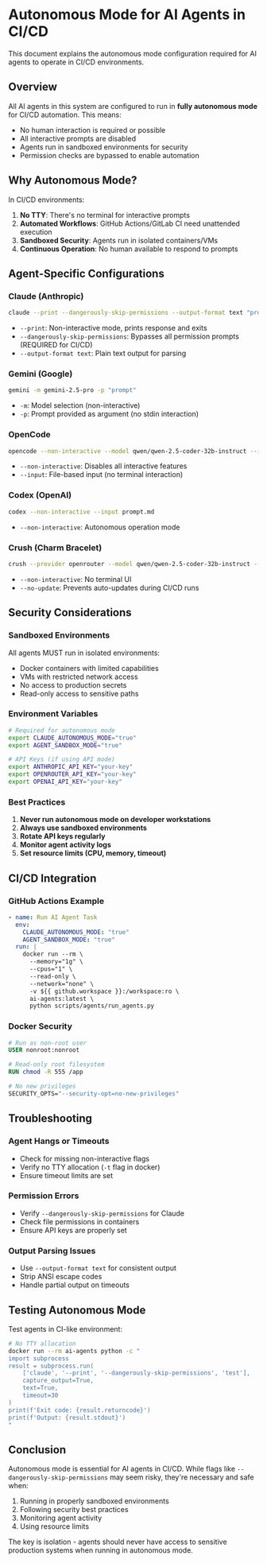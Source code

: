 # Autonomous Mode for AI Agents in CI/CD

This document explains the autonomous mode configuration required for AI agents to operate in CI/CD environments.

## Overview

All AI agents in this system are configured to run in **fully autonomous mode** for CI/CD automation. This means:

- No human interaction is required or possible
- All interactive prompts are disabled
- Agents run in sandboxed environments for security
- Permission checks are bypassed to enable automation

## Why Autonomous Mode?

In CI/CD environments:
1. **No TTY**: There's no terminal for interactive prompts
2. **Automated Workflows**: GitHub Actions/GitLab CI need unattended execution
3. **Sandboxed Security**: Agents run in isolated containers/VMs
4. **Continuous Operation**: No human available to respond to prompts

## Agent-Specific Configurations

### Claude (Anthropic)
```bash
claude --print --dangerously-skip-permissions --output-format text "prompt"
```
- `--print`: Non-interactive mode, prints response and exits
- `--dangerously-skip-permissions`: Bypasses all permission prompts (REQUIRED for CI/CD)
- `--output-format text`: Plain text output for parsing

### Gemini (Google)
```bash
gemini -m gemini-2.5-pro -p "prompt"
```
- `-m`: Model selection (non-interactive)
- `-p`: Prompt provided as argument (no stdin interaction)

### OpenCode
```bash
opencode --non-interactive --model qwen/qwen-2.5-coder-32b-instruct --input prompt.md
```
- `--non-interactive`: Disables all interactive features
- `--input`: File-based input (no terminal interaction)

### Codex (OpenAI)
```bash
codex --non-interactive --input prompt.md
```
- `--non-interactive`: Autonomous operation mode

### Crush (Charm Bracelet)
```bash
crush --provider openrouter --model qwen/qwen-2.5-coder-32b-instruct --non-interactive --no-update "prompt"
```
- `--non-interactive`: No terminal UI
- `--no-update`: Prevents auto-updates during CI/CD runs

## Security Considerations

### Sandboxed Environments
All agents MUST run in isolated environments:
- Docker containers with limited capabilities
- VMs with restricted network access
- No access to production secrets
- Read-only access to sensitive paths

### Environment Variables
```bash
# Required for autonomous mode
export CLAUDE_AUTONOMOUS_MODE="true"
export AGENT_SANDBOX_MODE="true"

# API Keys (if using API mode)
export ANTHROPIC_API_KEY="your-key"
export OPENROUTER_API_KEY="your-key"
export OPENAI_API_KEY="your-key"
```

### Best Practices
1. **Never run autonomous mode on developer workstations**
2. **Always use sandboxed environments**
3. **Rotate API keys regularly**
4. **Monitor agent activity logs**
5. **Set resource limits (CPU, memory, timeout)**

## CI/CD Integration

### GitHub Actions Example
```yaml
- name: Run AI Agent Task
  env:
    CLAUDE_AUTONOMOUS_MODE: "true"
    AGENT_SANDBOX_MODE: "true"
  run: |
    docker run --rm \
      --memory="1g" \
      --cpus="1" \
      --read-only \
      --network="none" \
      -v ${{ github.workspace }}:/workspace:ro \
      ai-agents:latest \
      python scripts/agents/run_agents.py
```

### Docker Security
```dockerfile
# Run as non-root user
USER nonroot:nonroot

# Read-only root filesystem
RUN chmod -R 555 /app

# No new privileges
SECURITY_OPTS="--security-opt=no-new-privileges"
```

## Troubleshooting

### Agent Hangs or Timeouts
- Check for missing non-interactive flags
- Verify no TTY allocation (`-t` flag in docker)
- Ensure timeout limits are set

### Permission Errors
- Verify `--dangerously-skip-permissions` for Claude
- Check file permissions in containers
- Ensure API keys are properly set

### Output Parsing Issues
- Use `--output-format text` for consistent output
- Strip ANSI escape codes
- Handle partial output on timeouts

## Testing Autonomous Mode

Test agents in CI-like environment:
```bash
# No TTY allocation
docker run --rm ai-agents python -c "
import subprocess
result = subprocess.run(
    ['claude', '--print', '--dangerously-skip-permissions', 'test'],
    capture_output=True,
    text=True,
    timeout=30
)
print(f'Exit code: {result.returncode}')
print(f'Output: {result.stdout}')
"
```

## Conclusion

Autonomous mode is essential for AI agents in CI/CD. While flags like `--dangerously-skip-permissions` may seem risky, they're necessary and safe when:
1. Running in properly sandboxed environments
2. Following security best practices
3. Monitoring agent activity
4. Using resource limits

The key is isolation - agents should never have access to sensitive production systems when running in autonomous mode.
